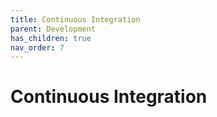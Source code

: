 ```yaml
---
title: Continuous Integration
parent: Development
has_children: true
nav_order: 7
---
```


# Continuous Integration
